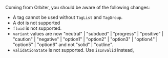 Coming from Orbiter, you should be aware of the following changes:

- A tag cannot be used without `TagList` and `TagGroup`.
- A dot is not supported
- `fluid` is not supported.
- `variant` values are now "neutral" | "subdued" | "progress" | "positive" | "caution" | "negative" | "option1" | "option2" | "option3" | "option4" | "option5" | "option6" and not "solid" | "outline".
- `validationState` is not supported. Use `isInvalid` instead,
